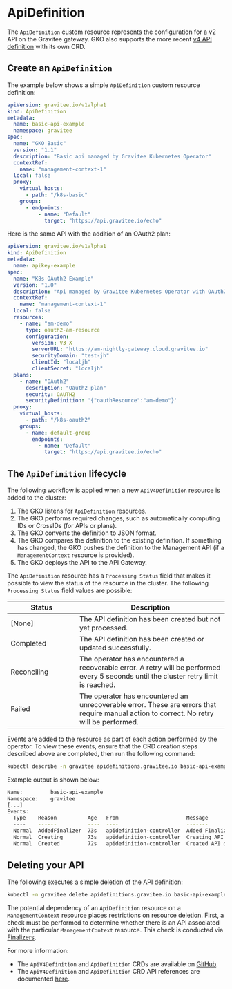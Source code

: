 # ApiDefinition

The `ApiDefinition` custom resource represents the configuration for a v2 API on the Gravitee gateway. GKO also supports the more recent [v4 API definition](apiv4definition.md) with its own CRD.

## Create an `ApiDefinition`

The example below shows a simple `ApiDefinition` custom resource definition:

```yaml
apiVersion: gravitee.io/v1alpha1
kind: ApiDefinition
metadata:
  name: basic-api-example
  namespace: gravitee
spec:
  name: "GKO Basic"
  version: "1.1"
  description: "Basic api managed by Gravitee Kubernetes Operator"
  contextRef: 
    name: "management-context-1"
  local: false
  proxy:
    virtual_hosts:
      - path: "/k8s-basic"
    groups:
      - endpoints:
          - name: "Default"
            target: "https://api.gravitee.io/echo"
```

Here is the same API with the addition of an OAuth2 plan:

```yaml
apiVersion: gravitee.io/v1alpha1
kind: ApiDefinition
metadata:
  name: apikey-example
spec:
  name: "K8s OAuth2 Example"
  version: "1.0"
  description: "Api managed by Gravitee Kubernetes Operator with OAuth2 plan"
  contextRef: 
    name: "management-context-1"
  local: false
  resources:
    - name: "am-demo"
      type: oauth2-am-resource
      configuration:
        version: V3_X
        serverURL: "https://am-nightly-gateway.cloud.gravitee.io"
        securityDomain: "test-jh"
        clientId: "localjh"
        clientSecret: "localjh"
  plans:
    - name: "OAuth2"
      description: "Oauth2 plan"
      security: OAUTH2
      securityDefinition: '{"oauthResource":"am-demo"}'
  proxy:
    virtual_hosts:
      - path: "/k8s-oauth2"
    groups:
      - name: default-group
        endpoints:
          - name: "Default"
            target: "https://api.gravitee.io/echo"
```

## The `ApiDefinition` lifecycle

The following workflow is applied when a new `ApiV4Definition` resource is added to the cluster:

1. The GKO listens for `ApiDefinition` resources.
2. The GKO performs required changes, such as automatically computing IDs or CrossIDs (for APIs or plans).
3. The GKO converts the definition to JSON format.
4. The GKO compares the definition to the existing definition. If something has changed, the GKO pushes the definition to the Management API (if a `ManagementContext` resource is provided).
5. The GKO deploys the API to the API Gateway.

The `ApiDefinition` resource has a `Processing Status` field that makes it possible to view the status of the resource in the cluster. The following `Processing Status` field values are possible:

<table><thead><tr><th width="143.5">Status</th><th>Description</th></tr></thead><tbody><tr><td>[None]</td><td>The API definition has been created but not yet processed.</td></tr><tr><td>Completed</td><td>The API definition has been created or updated successfully.</td></tr><tr><td>Reconciling</td><td>The operator has encountered a recoverable error. A retry will be performed every 5 seconds until the cluster retry limit is reached.</td></tr><tr><td>Failed</td><td>The operator has encountered an unrecoverable error. These are errors that require manual action to correct. No retry will be performed.</td></tr></tbody></table>

Events are added to the resource as part of each action performed by the operator. To view these events, ensure that the CRD creation steps described above are completed, then run the following command:

```sh
kubectl describe -n gravitee apidefinitions.gravitee.io basic-api-example
```

Example output is shown below:

```bash
Name:         basic-api-example
Namespace:    gravitee
[...]
Events:
  Type    Reason          Age   From                      Message
  ----    ------          ----  ----                      -------
  Normal  AddedFinalizer  73s   apidefinition-controller  Added Finalizer for the API definition
  Normal  Creating        73s   apidefinition-controller  Creating API definition
  Normal  Created         72s   apidefinition-controller  Created API definition
```

## Deleting your API

The following executes a simple deletion of the API definition:

```sh
kubectl -n gravitee delete apidefinitions.gravitee.io basic-api-example
```

The potential dependency of an `ApiDefinition` resource on a `ManagementContext` resource places restrictions on resource deletion. First, a check must be performed to determine whether there is an API associated with the particular `ManagementContext` resource. This check is conducted via [Finalizers](https://kubernetes.io/docs/concepts/overview/working-with-objects/finalizers/).

For more information:

* The `ApiV4Definition` and `ApiDefinition` CRDs are available on [GitHub](https://github.com/gravitee-io/gravitee-kubernetes-operator/tree/master/helm/gko/crds).
* The `ApiV4Definition` and `ApiDefinition` CRD API references are documented [here](../../reference/api-reference.md).

